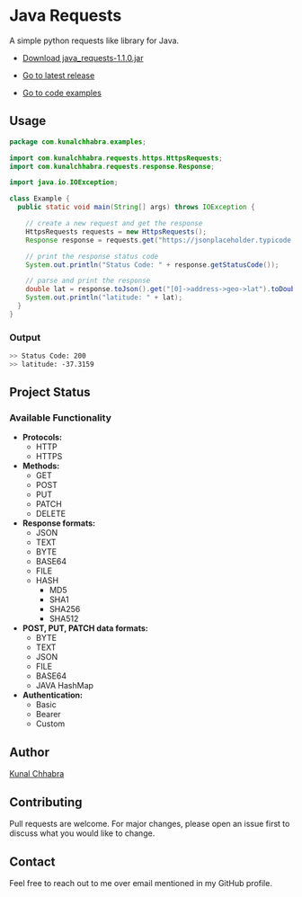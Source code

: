 # Java Requests

A simple python requests like library for Java.

- [Download java_requests-1.1.0.jar](https://github.com/iKunalChhabra/java_requests/releases/download/1.1.0/java_requests-1.1.0.jar)

- [Go to latest release](https://github.com/iKunalChhabra/java_requests/releases/tag/1.1.0)

- [Go to code examples](https://github.com/iKunalChhabra/java_requests/tree/main/src/main/java/com/kunalchhabra/examples)


## Usage

```java
package com.kunalchhabra.examples;

import com.kunalchhabra.requests.https.HttpsRequests;
import com.kunalchhabra.requests.response.Response;

import java.io.IOException;

class Example {
  public static void main(String[] args) throws IOException {

    // create a new request and get the response
    HttpsRequests requests = new HttpsRequests();
    Response response = requests.get("https://jsonplaceholder.typicode.com/users");

    // print the response status code
    System.out.println("Status Code: " + response.getStatusCode());

    // parse and print the response
    double lat = response.toJson().get("[0]->address->geo->lat").toDouble();
    System.out.println("latitude: " + lat);
  }
}

```
### Output
```bash
>> Status Code: 200
>> latitude: -37.3159
```

## Project Status
### Available Functionality
- **Protocols:**
  - HTTP
  - HTTPS
- **Methods:**
  - GET
  - POST
  - PUT
  - PATCH
  - DELETE
- **Response formats:**
  - JSON
  - TEXT
  - BYTE
  - BASE64
  - FILE
  - HASH
    - MD5
    - SHA1
    - SHA256
    - SHA512
- **POST, PUT, PATCH data formats:**
  - BYTE
  - TEXT
  - JSON
  - FILE
  - BASE64
  - JAVA HashMap
- **Authentication:**
  - Basic
  - Bearer
  - Custom

## Author
[Kunal Chhabra](https://github.com/iKunalChhabra/)

## Contributing
Pull requests are welcome. For major changes, please open an issue first to discuss what you would like to change.

## Contact
Feel free to reach out to me over email mentioned in my GitHub profile.